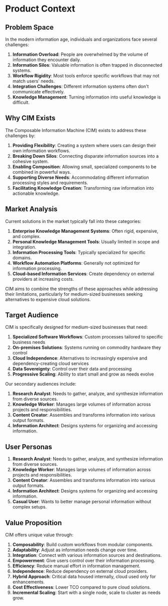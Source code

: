 # Product Context

## Problem Space

In the modern information age, individuals and organizations face several challenges:

1. **Information Overload**: People are overwhelmed by the volume of information they encounter daily.
2. **Information Silos**: Valuable information is often trapped in disconnected systems.
3. **Workflow Rigidity**: Most tools enforce specific workflows that may not match users' needs.
4. **Integration Challenges**: Different information systems often don't communicate effectively.
5. **Knowledge Management**: Turning information into useful knowledge is difficult.

## Why CIM Exists

The Composable Information Machine (CIM) exists to address these challenges by:

1. **Providing Flexibility**: Creating a system where users can design their own information workflows.
2. **Breaking Down Silos**: Connecting disparate information sources into a cohesive system.
3. **Enabling Composition**: Allowing small, specialized components to be combined in powerful ways.
4. **Supporting Diverse Needs**: Accommodating different information processing styles and requirements.
5. **Facilitating Knowledge Creation**: Transforming raw information into actionable knowledge.

## Market Analysis

Current solutions in the market typically fall into these categories:

1. **Enterprise Knowledge Management Systems**: Often rigid, expensive, and complex.
2. **Personal Knowledge Management Tools**: Usually limited in scope and integration.
3. **Information Processing Tools**: Typically specialized for specific domains.
4. **Workflow Automation Platforms**: Generally not optimized for information processing.
5. **Cloud-based Information Services**: Create dependency on external providers at increasing costs.

CIM aims to combine the strengths of these approaches while addressing their limitations, particularly for medium-sized businesses seeking alternatives to expensive cloud solutions.

## Target Audience

CIM is specifically designed for medium-sized businesses that need:
1. **Specialized Software Workflows**: Custom processes tailored to specific business needs
2. **On-premises Solutions**: Systems running on commodity hardware they control
3. **Cloud Independence**: Alternatives to increasingly expensive and dependency-creating cloud services
4. **Data Sovereignty**: Control over their data and processing
5. **Progressive Scaling**: Ability to start small and grow as needs evolve

Our secondary audiences include:

1. **Research Analyst**: Needs to gather, analyze, and synthesize information from diverse sources.
2. **Knowledge Worker**: Manages large volumes of information across projects and responsibilities.
3. **Content Creator**: Assembles and transforms information into various output formats.
4. **Information Architect**: Designs systems for organizing and accessing information.

## User Personas

1. **Research Analyst**: Needs to gather, analyze, and synthesize information from diverse sources.
2. **Knowledge Worker**: Manages large volumes of information across projects and responsibilities.
3. **Content Creator**: Assembles and transforms information into various output formats.
4. **Information Architect**: Designs systems for organizing and accessing information.
5. **Casual User**: Wants to better manage personal information without complex setups.

## Value Proposition

CIM offers unique value through:

1. **Composability**: Build custom workflows from modular components.
2. **Adaptability**: Adjust as information needs change over time.
3. **Integration**: Connect with various information sources and destinations.
4. **Empowerment**: Give users control over their information processing.
5. **Efficiency**: Reduce manual effort in information management.
6. **Independence**: Reduce dependency on external cloud providers.
7. **Hybrid Approach**: Critical data housed internally, cloud used only for enhancements.
8. **Cost Effectiveness**: Lower TCO compared to pure cloud solutions.
9. **Incremental Scaling**: Start with a single node, scale to cluster as needs grow. 